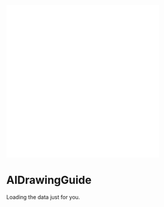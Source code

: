 ![icon](./svg/html5.svg)

# AIDrawingGuide




<!-- Include the library. -->
<script
  src="https://unpkg.com/github-calendar@latest/dist/github-calendar.min.js">
</script>

<!-- Optionally, include the theme (if you don't want to struggle to write the CSS) -->
<link
  rel="stylesheet"
  href="https://unpkg.com/github-calendar@latest/dist/github-calendar-responsive.css"
/>

<!-- Prepare a container for your calendar. -->
<div class="calendar">
    <!-- Loading stuff -->
    Loading the data just for you.
</div>

<script>
//     GitHubCalendar(".calendar", "IonicaBizau", {
//     responsive: true,
//     tooltips: true
// });

    // // Use a proxy
    // GitHubCalendar(".calendar", "luuman", {
    //    proxy (username) {
    //      return fetch(`https://your-proxy.com/github?user=${username}`)
    //    }
    // }).then(r => r.text())
</script>

<script>
  window.onload = function () {
    function V() {
        return (
          (0, r.useEffect)(function () {
            if ("?animate=false" !== document.location.search)
              return (
                (C = document.getElementById("bannerSVG")),
                (E =
                  "/imagine close up, modern cowboy on a ranch, his eyes are filled with the cosmos, realistic\n    /imagine city areal perspective. streets glowing, concrete architecture, green roofs, people on the streets\n    /imagine the beginning of the universe by Monet\n    /imagine looking up a never ending staircase by Jean Giraud Moebius\n    /imagine abstract, cycle, organic, powerful, behance\n    /imagine gorgeous bouquet still life painting in the style of Odilon Redon and Henri Fantin-Latour\n    /imagine a warm sunny beach near an ocean full of pikachu's\n    /imagine 3d render of gold rings, geometric, circles, triangles, psychedelic, infinity pool, eccojams, vaporwave, oneohtrix point never, golden hour, glossy reflections and light rays, portals into other worlds\n    /imagine intricate jungle landscape by albrecht durer, henri rousseau, pieter brueghel the elder, mattisse\n    /imagine cyberpunk cat rabbit hacker, googles, anime style\n    /imagine banana with glasses dancing, ghibli style\n    /imagine corgis dancing in vibrant victorian dresses, Rococo style, in a large luxurious ballroom\n    /imagine A wise/meditating/fantasy wizard sitting in complex/intricate meadow with mountains/fields, painted by Japanese artist Koji Miromoto using detailed/hyperfine/lineart/print black paper ink techniques and exotic glowy psychedelic ink, autochrome colors/style. Stylized/detailed/textured, gradients, graduated colors, fine line details.\n    /imagine 1960s illustration of the beginning of life on Earth\n    /imagine commodore 1351 mouse. 80s sythwave style. hyper realistic\n    /imagine map of steampunk desert\n    /imagine francisco goya scene oil painting watercolor sci-fi science fiction cyberpunk time machine\n    /imagine Portrait of a cyber glitch sorceress causing video corruption with her magic\n    /imagine a realistic ancient temple, crumbling stone, vines, extreme detail, statues, octane render, volumetric fog, realistic lighting, reflections\n    /imagine giant red crystals in a desert with two suns\n    /imagine Robin Williams in the style of John Allison\n    /imagine standing in front of a castle\n    /imagine a professional photorealistic Portrait of an Astronaut by Peter Mohrbacher,Shaun Tan and Seb McKinnon,realistic eyes,realistic hair,,Beautiful Hit Tech costume and Helmet details,Beautiful dramatic dark moody lighting,Cinematographic Atmosphere,photorealism glossy magazine painting,Octane Render,Deep Color,8k Resolution,High Details,Flickr,DSLR,CGsociety,Artstation\n    /imagine Matter condensed from energy, life built upon matter, consciousness upon life\n    /imagine hyperreal swirling watercolors trapped in a soap bubble, 4k render\n    /imagine beautiful painting of clouds with sunrise, by john martin, Trending on artstation, pastel aesthetic\n    /imagine modern futuristic lampshade with art nouveau inspiration\n    /imagine photo shot on Leica IIIf with 50mm f/2 Summar; 1/50 sec; f/4\n    /imagine sharp alphabet typography by Walter Gropius\n    /imagine four dogs playing poker in a crowded room, by Malcolm Liepke and Lovis Corinth, oilpainting\n    /imagine invitation made with old paper written with cursive font pyrographic words in the center | red wax seal above in the top-left corner, cinematic light, artstation\n    /imagine aisle view of the festival street market in AlUla, many booths, seating areas, natural materials, cinematic shot\n    /imagine japanese temple, sakura, detailed oil painting, by Mateusz Urbanowicz\n    /imagine a stegosaurus drawn by John Singer Sargent\n    /imagine a mysterious forest with many fireflies, trees with large roots covered in moss, green vegetation, Studio Ghibli animation style, Japanese animation film background,\n    /imagine the universe in our ancestors eyes\n    /imagine The inside of a gothic cathedral that looks like a tropical alien utopian jungle rainforest, dramatic cinematic lighting\n    /imagine A hero stands alone, artstation, highly detailed, cinematic\n    /imagine symmetric texture repetition on a tree on a beautiful mountain landscape\n    /imagine midcentury luchador mask, risograph\n    /imagine ultra detailed line drawing, black and white and red, pen and ink, high tech cyberpunk geisha with headphones and sunglasses and VR goggles in style of Shohei Otomo\n    /imagine interior of master bedroom in victorian mansion, window, dan mindel cinematography, 35mm, movie scene, pitch black, realistic lighting, perspective shots, moody atmosphere, light coming from outside, HDRI\n    /imagine the alien robot queen holding a party at the dome castle in HQ Cloud City during a technicolor sunset\n    /imagine corporate memphis style, mural, pride month, white background, vector, characters waving pride flags, celebration\n    /imagine abstract painting of coral reef\n    /imagine a calico cat taking a nap on a kiwi\n    /imagine Dreamy landscape depiction inspired by the works of Katsushika Hokusai, trending on artstation\n    /imagine garden bridge over swan pond monet garden lillies and hanging trees art\n    /imagine green dragon roosting above its lair in the ruins of a fantasy medieval city\n    /imagine rainwater flowing through a complex system of ancient stone pipes and a gargoyle watching\n    /imagine butterflies flit in a sunlit field. Hiroshige Japanese woodblock print.\n    /imagine an illustration of a wooden magic wand with an aura of void around it, stars glitter subtly around it, closeup, fantasy card game art trending on artstation concept art by Jason Chan"
                    .split("\n")
                    .map(function (e) {
                      return e.replace(/\t/g, "    ");
                    })),
                (M = F.split("\n").map(function (e) {
                  return e.replace(/\t/g, "    ");
                })),
                (A = []),
                (I = []),
                W(),
                window.addEventListener("resize", W),
                requestAnimationFrame(G),
                function () {
                  window.removeEventListener("resize", W);
                }
              );
          }, []),
          (0, n.jsx)("svg", {
            id: "bannerSVG",
            xmlns: "http://www.w3.org/2000/svg",
            version: "1.1",
            viewBox: "0 0 800 400",
            style: { background: "#061434", width: "100%" }
          })
        );
      }
  }
</script>